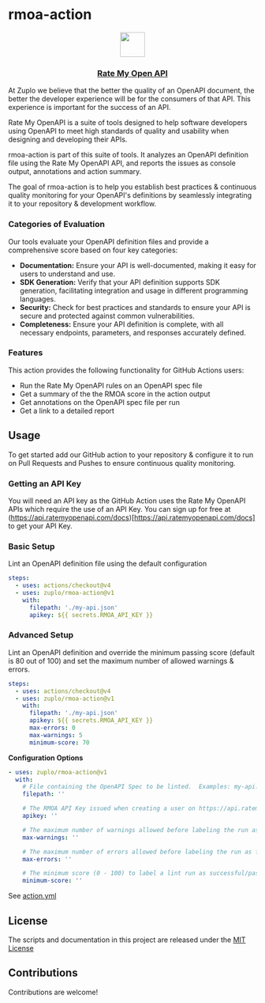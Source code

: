 # rmoa-action

<p align="center">
  <a href="https://ratemyopenapi.com/">
    <img src="https://cdn.zuplo.com/static/logos/logo.svg" height="50">
    <h3 align="center">Rate My Open API</h3>
  </a>
</p>

At Zuplo we believe that the better the quality of an OpenAPI document, the
better the developer experience will be for the consumers of that API. This
experience is important for the success of an API.

Rate My OpenAPI is a suite of tools designed to help software developers using
OpenAPI to meet high standards of quality and usability when designing and
developing their APIs.

rmoa-action is part of this suite of tools. It analyzes an OpenAPI definition
file using the Rate My OpenAPI API, and reports the issues as console output,
annotations and action summary.

The goal of rmoa-action is to help you establish best practices & continuous
quality monitoring for your OpenAPI's definitions by seamlessly integrating it
to your repository & development workflow.

### Categories of Evaluation

Our tools evaluate your OpenAPI definition files and provide a comprehensive
score based on four key categories:

- <b>Documentation:</b> Ensure your API is well-documented, making it easy for
  users to understand and use.
- <b>SDK Generation:</b> Verify that your API definition supports SDK
  generation, facilitating integration and usage in different programming
  languages.
- <b>Security:</b> Check for best practices and standards to ensure your API is
  secure and protected against common vulnerabilities.
- <b>Completeness:</b> Ensure your API definition is complete, with all
  necessary endpoints, parameters, and responses accurately defined.

### Features

This action provides the following functionality for GitHub Actions users:

- Run the Rate My OpenAPI rules on an OpenAPI spec file
- Get a summary of the the RMOA score in the action output
- Get annotations on the OpenAPI spec file per run
- Get a link to a detailed report

## Usage

To get started add our GitHub action to your repository & configure it to run on
Pull Requests and Pushes to ensure continuous quality monitoring.

### Getting an API Key

You will need an API key as the GitHub Action uses the Rate My OpenAPI APIs
which require the use of an API Key. You can sign up for free at
(https://api.ratemyopenapi.com/docs)[https://api.ratemyopenapi.com/docs] to get
your API Key.

### Basic Setup

Lint an OpenAPI definition file using the default configuration

```yaml
steps:
  - uses: actions/checkout@v4
  - uses: zuplo/rmoa-action@v1
    with:
      filepath: './my-api.json'
      apikey: ${{ secrets.RMOA_API_KEY }}
```

### Advanced Setup

Lint an OpenAPI definition and override the minimum passing score (default is 80
out of 100) and set the maximum number of allowed warnings & errors.

```yaml
steps:
  - uses: actions/checkout@v4
  - uses: zuplo/rmoa-action@v1
    with:
      filepath: './my-api.json'
      apikey: ${{ secrets.RMOA_API_KEY }}
      max-errors: 0
      max-warnings: 5
      minimum-score: 70
```

**Configuration Options**

```yaml
- uses: zuplo/rmoa-action@v1
  with:
    # File containing the OpenAPI Spec to be linted.  Examples: my-api.oas.json, api-spec.yaml
    filepath: ''

    # The RMOA API Key issued when creating a user on https://api.ratemyopenapi.com/docs
    apikey: ''

    # The maximum number of warnings allowed before labeling the run as failed.
    max-warnings: ''

    # The maximum number of errors allowed before labeling the run as failed.
    max-errors: ''

    # The minimum score (0 - 100) to label a lint run as successful/passing. Default is 80.
    minimum-score: ''
```

See [action.yml](action.yml)

## License

The scripts and documentation in this project are released under the
[MIT License](LICENSE)

## Contributions

Contributions are welcome!
